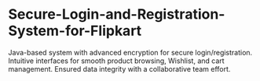 # Secure-Login-and-Registration-System-for-Flipkart
Java-based system with advanced encryption for secure login/registration. Intuitive interfaces for smooth product browsing, Wishlist, and cart management. Ensured data integrity with a collaborative team effort.

